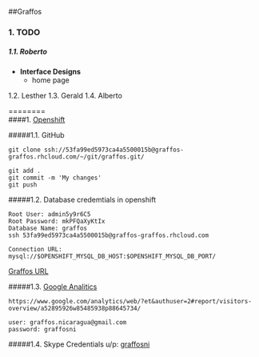 ##Graffos  

<h3>1. TODO</h3>  
  <h5>1.1. Roberto</h5>  
      <ul>
        <li><strong>Interface Designs</strong>
          <ul>
            <li>home page</li>
          </ul>
        </li>
      </ul>
  1.2. Lesther  
  1.3. Gerald  
  1.4. Alberto  

========  
####1. [Openshift](www.openshift.com)  
  
#####1.1. GitHub  
```
git clone ssh://53fa99ed5973ca4a5500015b@graffos-graffos.rhcloud.com/~/git/graffos.git/  

git add .  
git commit -m 'My changes'  
git push  
```  
  
#####1.2. Database credemtials in openshift  
```  
Root User: admin5y9r6C5  
Root Password: mkPFQaXyKtIx  
Database Name: graffos  
ssh 53fa99ed5973ca4a5500015b@graffos-graffos.rhcloud.com  

Connection URL: mysql://$OPENSHIFT_MYSQL_DB_HOST:$OPENSHIFT_MYSQL_DB_PORT/  

```
[Graffos URL](http://graffos-graffos.rhcloud.com/Graffos/)


#####1.3. [Google Analitics](https://www.google.com/analytics/web/?et&authuser=2#report/visitors-overview/a52895926w85485938p88645734/)
```
https://www.google.com/analytics/web/?et&authuser=2#report/visitors-overview/a52895926w85485938p88645734/

user: graffos.nicaragua@gmail.com
password: graffosni
```

#####1.4. Skype Credentials u/p: [graffosni](admin2014)
